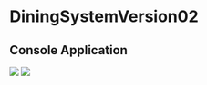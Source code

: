 # DiningSystemVersion02
## Console Application
![](https://raw.githubusercontent.com/lvyahui8/DiningSystemVersion02/master/1.JPG)
![](https://raw.githubusercontent.com/lvyahui8/DiningSystemVersion02/master/2.JPG)
